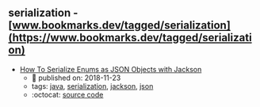 serialization - [www.bookmarks.dev/tagged/serialization](https://www.bookmarks.dev/tagged/serialization)
---
* [How To Serialize Enums as JSON Objects with Jackson](https://www.baeldung.com/jackson-serialize-enums)
    * :calendar: published on: 2018-11-23
    * tags: [java](../tagged/java.md), [serialization](../tagged/serialization.md), [jackson](../tagged/jackson.md), [json](../tagged/json.md)
    * :octocat: [source code](https://github.com/eugenp/tutorials/tree/master/jackson#readme)
